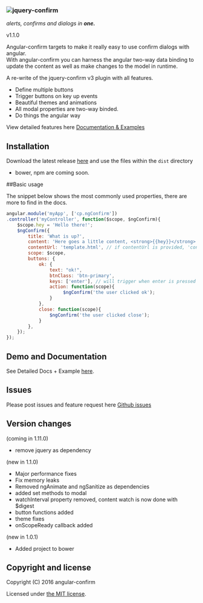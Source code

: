 ### ![jquery-confirm](https://raw.githubusercontent.com/craftpip/angular-confirm/master/angular-confirm.png "jquery-confirm")
*alerts, confirms and dialogs in* ***one.***

v1.1.0

Angular-confirm targets to make it really easy to use confirm dialogs with angular.  
With angular-confirm you can harness the angular two-way data binding to update the content as well as make changes to the model in runtime. 

A re-write of the jquery-confirm v3 plugin with all features.

* Define multiple buttons
* Trigger buttons on key up events
* Beautiful themes and animations
* All modal properties are two-way binded.  
* Do things the angular way

View detailed features here [Documentation & Examples](http://craftpip.github.io/angular-confirm)

## Installation

Download the latest release [here](https://github.com/craftpip/jquery-confirm/archive/master.zip) and use the files within the `dist` directory

* bower, npm are coming soon.

##Basic usage

The snippet below shows the most commonly used properties, there are more to find in the docs.
```js
angular.module('myApp', ['cp.ngConfirm'])
.controller('myController', function($scope, $ngConfirm){
    $scope.hey = 'Hello there!';
    $ngConfirm({
        title: 'What is up?',
        content: 'Here goes a little content, <strong>{{hey}}</strong>',
        contentUrl: 'template.html', // if contentUrl is provided, 'content' is ignored.
        scope: $scope,
        buttons: {   
            ok: {
                text: "ok!",
                btnClass: 'btn-primary',
                keys: ['enter'], // will trigger when enter is pressed
                action: function(scope){
                     $ngConfirm('the user clicked ok');
                }
            },
            close: function(scope){
                $ngConfirm('the user clicked close');
            }
        },
    });
});
```

## Demo and Documentation

See Detailed Docs + Example [here](http://craftpip.github.io/angular-confirm).

## Issues

Please post issues and feature request here [Github issues](https://github.com/craftpip/angular-confirm/issues)

## Version changes

(coming in 1.11.0)
* remove jquery as dependency

(new in 1.1.0)
* Major performance fixes
* Fix memory leaks
* Removed ngAnimate and ngSanitize as dependencies
* added set methods to modal
* watchInterval property removed, content watch is now done with $digest
* button functions added
* theme fixes
* onScopeReady callback added

(new in 1.0.1)
* Added project to bower


## Copyright and license

Copyright (C) 2016 angular-confirm

Licensed under [the MIT license](LICENSE).


